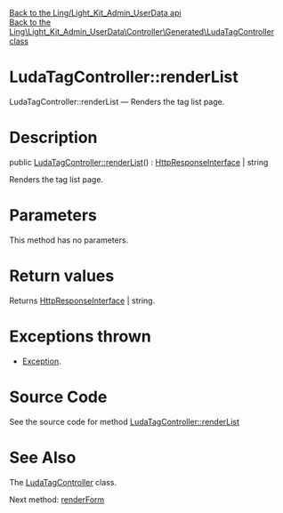 [Back to the Ling/Light_Kit_Admin_UserData api](https://github.com/lingtalfi/Light_Kit_Admin_UserData/blob/master/doc/api/Ling/Light_Kit_Admin_UserData.md)<br>
[Back to the Ling\Light_Kit_Admin_UserData\Controller\Generated\LudaTagController class](https://github.com/lingtalfi/Light_Kit_Admin_UserData/blob/master/doc/api/Ling/Light_Kit_Admin_UserData/Controller/Generated/LudaTagController.md)


LudaTagController::renderList
================



LudaTagController::renderList — Renders the tag list page.




Description
================


public [LudaTagController::renderList](https://github.com/lingtalfi/Light_Kit_Admin_UserData/blob/master/doc/api/Ling/Light_Kit_Admin_UserData/Controller/Generated/LudaTagController/renderList.md)() : [HttpResponseInterface](https://github.com/lingtalfi/Light/blob/master/doc/api/Ling/Light/Http/HttpResponseInterface.md) | string




Renders the tag list page.




Parameters
================

This method has no parameters.


Return values
================

Returns [HttpResponseInterface](https://github.com/lingtalfi/Light/blob/master/doc/api/Ling/Light/Http/HttpResponseInterface.md) | string.


Exceptions thrown
================

- [Exception](http://php.net/manual/en/class.exception.php).&nbsp;







Source Code
===========
See the source code for method [LudaTagController::renderList](https://github.com/lingtalfi/Light_Kit_Admin_UserData/blob/master/Controller/Generated/LudaTagController.php#L24-L31)


See Also
================

The [LudaTagController](https://github.com/lingtalfi/Light_Kit_Admin_UserData/blob/master/doc/api/Ling/Light_Kit_Admin_UserData/Controller/Generated/LudaTagController.md) class.

Next method: [renderForm](https://github.com/lingtalfi/Light_Kit_Admin_UserData/blob/master/doc/api/Ling/Light_Kit_Admin_UserData/Controller/Generated/LudaTagController/renderForm.md)<br>

